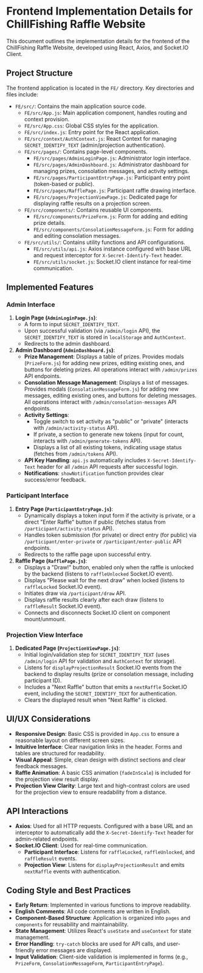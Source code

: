 # Frontend Implementation Details for ChillFishing Raffle Website

This document outlines the implementation details for the frontend of the ChillFishing Raffle Website, developed using React, Axios, and Socket.IO Client.

## Project Structure

The frontend application is located in the `FE/` directory. Key directories and files include:

-   `FE/src/`: Contains the main application source code.
    -   `FE/src/App.js`: Main application component, handles routing and context provision.
    -   `FE/src/App.css`: Global CSS styles for the application.
    -   `FE/src/index.js`: Entry point for the React application.
    -   `FE/src/context/AuthContext.js`: React Context for managing `SECRET_IDENTIFY_TEXT` (admin/projection authentication).
    -   `FE/src/pages/`: Contains page-level components.
        -   `FE/src/pages/AdminLoginPage.js`: Administrator login interface.
        -   `FE/src/pages/AdminDashboard.js`: Administrator dashboard for managing prizes, consolation messages, and activity settings.
        -   `FE/src/pages/ParticipantEntryPage.js`: Participant entry point (token-based or public).
        -   `FE/src/pages/RafflePage.js`: Participant raffle drawing interface.
        -   `FE/src/pages/ProjectionViewPage.js`: Dedicated page for displaying raffle results on a projection screen.
    -   `FE/src/components/`: Contains reusable UI components.
        -   `FE/src/components/PrizeForm.js`: Form for adding and editing prize details.
        -   `FE/src/components/ConsolationMessageForm.js`: Form for adding and editing consolation messages.
    -   `FE/src/utils/`: Contains utility functions and API configurations.
        -   `FE/src/utils/api.js`: Axios instance configured with base URL and request interceptor for `X-Secret-Identify-Text` header.
        -   `FE/src/utils/socket.js`: Socket.IO client instance for real-time communication.

## Implemented Features

### Admin Interface

1.  **Login Page (`AdminLoginPage.js`)**:
    *   A form to input `SECRET_IDENTIFY_TEXT`.
    *   Upon successful validation (via `/admin/login` API), the `SECRET_IDENTIFY_TEXT` is stored in `localStorage` and `AuthContext`.
    *   Redirects to the admin dashboard.
2.  **Admin Dashboard (`AdminDashboard.js`)**:
    *   **Prize Management**: Displays a table of prizes. Provides modals (`PrizeForm.js`) for adding new prizes, editing existing ones, and buttons for deleting prizes. All operations interact with `/admin/prizes` API endpoints.
    *   **Consolation Message Management**: Displays a list of messages. Provides modals (`ConsolationMessageForm.js`) for adding new messages, editing existing ones, and buttons for deleting messages. All operations interact with `/admin/consolation-messages` API endpoints.
    *   **Activity Settings**:
        *   Toggle switch to set activity as "public" or "private" (interacts with `/admin/activity-status` API).
        *   If private, a section to generate new tokens (input for count, interacts with `/admin/generate-tokens` API).
        *   Displays a list of all existing tokens, indicating usage status (fetches from `/admin/tokens` API).
    *   **API Key Handling**: `api.js` automatically includes `X-Secret-Identify-Text` header for all `/admin` API requests after successful login.
    *   **Notifications**: `showNotification` function provides clear success/error feedback.

### Participant Interface

1.  **Entry Page (`ParticipantEntryPage.js`)**:
    *   Dynamically displays a token input form if the activity is private, or a direct "Enter Raffle" button if public (fetches status from `/participant/activity-status` API).
    *   Handles token submission (for private) or direct entry (for public) via `/participant/enter-private` or `/participant/enter-public` API endpoints.
    *   Redirects to the raffle page upon successful entry.
2.  **Raffle Page (`RafflePage.js`)**:
    *   Displays a "Draw!" button, enabled only when the raffle is unlocked by the backend (listens to `raffleUnlocked` Socket.IO event).
    *   Displays "Please wait for the next draw" when locked (listens to `raffleLocked` Socket.IO event).
    *   Initiates draw via `/participant/draw` API.
    *   Displays raffle results clearly after each draw (listens to `raffleResult` Socket.IO event).
    *   Connects and disconnects Socket.IO client on component mount/unmount.

### Projection View Interface

1.  **Dedicated Page (`ProjectionViewPage.js`)**:
    *   Initial login/validation step for `SECRET_IDENTIFY_TEXT` (uses `/admin/login` API for validation and `AuthContext` for storage).
    *   Listens for `displayProjectionResult` Socket.IO events from the backend to display results (prize or consolation message, including participant ID).
    *   Includes a "Next Raffle" button that emits a `nextRaffle` Socket.IO event, including the `SECRET_IDENTIFY_TEXT` for authentication.
    *   Clears the displayed result when "Next Raffle" is clicked.

## UI/UX Considerations

-   **Responsive Design**: Basic CSS is provided in `App.css` to ensure a reasonable layout on different screen sizes.
-   **Intuitive Interface**: Clear navigation links in the header. Forms and tables are structured for readability.
-   **Visual Appeal**: Simple, clean design with distinct sections and clear feedback messages.
-   **Raffle Animation**: A basic CSS animation (`fadeInScale`) is included for the projection view result display.
-   **Projection View Clarity**: Large text and high-contrast colors are used for the projection view to ensure readability from a distance.

## API Interactions

-   **Axios**: Used for all HTTP requests. Configured with a base URL and an interceptor to automatically add the `X-Secret-Identify-Text` header for admin-related endpoints.
-   **Socket.IO Client**: Used for real-time communication.
    -   **Participant Interface**: Listens for `raffleLocked`, `raffleUnlocked`, and `raffleResult` events.
    -   **Projection View**: Listens for `displayProjectionResult` and emits `nextRaffle` events with authentication.

## Coding Style and Best Practices

-   **Early Return**: Implemented in various functions to improve readability.
-   **English Comments**: All code comments are written in English.
-   **Component-Based Structure**: Application is organized into `pages` and `components` for reusability and maintainability.
-   **State Management**: Utilizes React's `useState` and `useContext` for state management.
-   **Error Handling**: `try-catch` blocks are used for API calls, and user-friendly error messages are displayed.
-   **Input Validation**: Client-side validation is implemented in forms (e.g., `PrizeForm`, `ConsolationMessageForm`, `ParticipantEntryPage`).
